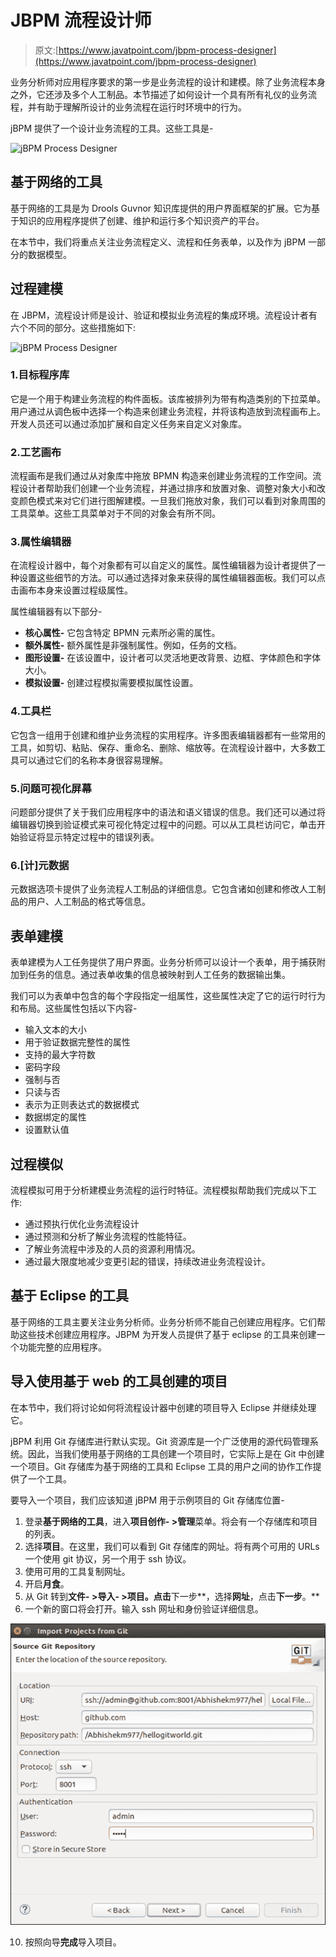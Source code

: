 # JBPM 流程设计师

> 原文:[https://www.javatpoint.com/jbpm-process-designer](https://www.javatpoint.com/jbpm-process-designer)

业务分析师对应用程序要求的第一步是业务流程的设计和建模。除了业务流程本身之外，它还涉及多个人工制品。本节描述了如何设计一个具有所有礼仪的业务流程，并有助于理解所设计的业务流程在运行时环境中的行为。

jBPM 提供了一个设计业务流程的工具。这些工具是-

![jBPM Process Designer](img/f2f6fa7d411b9e9aaca83ba8822c0406.png)

## 基于网络的工具

基于网络的工具是为 Drools Guvnor 知识库提供的用户界面框架的扩展。它为基于知识的应用程序提供了创建、维护和运行多个知识资产的平台。

在本节中，我们将重点关注业务流程定义、流程和任务表单，以及作为 jBPM 一部分的数据模型。

## 过程建模

在 JBPM，流程设计师是设计、验证和模拟业务流程的集成环境。流程设计者有六个不同的部分。这些措施如下:

![jBPM Process Designer](img/df6290dfbdd8683f4198f14fac7e24c9.png)

### 1.目标程序库

它是一个用于构建业务流程的构件面板。该库被排列为带有构造类别的下拉菜单。用户通过从调色板中选择一个构造来创建业务流程，并将该构造放到流程画布上。开发人员还可以通过添加扩展和自定义任务来自定义对象库。

### 2.工艺画布

流程画布是我们通过从对象库中拖放 BPMN 构造来创建业务流程的工作空间。流程设计者帮助我们创建一个业务流程，并通过排序和放置对象、调整对象大小和改变颜色模式来对它们进行图解建模。一旦我们拖放对象，我们可以看到对象周围的工具菜单。这些工具菜单对于不同的对象会有所不同。

### 3.属性编辑器

在流程设计器中，每个对象都有可以自定义的属性。属性编辑器为设计者提供了一种设置这些细节的方法。可以通过选择对象来获得的属性编辑器面板。我们可以点击画布本身来设置过程级属性。

属性编辑器有以下部分-

*   **核心属性-** 它包含特定 BPMN 元素所必需的属性。
*   **额外属性-** 额外属性是非强制属性。例如，任务的文档。
*   **图形设置-** 在该设置中，设计者可以灵活地更改背景、边框、字体颜色和字体大小。
*   **模拟设置-** 创建过程模拟需要模拟属性设置。

### 4.工具栏

它包含一组用于创建和维护业务流程的实用程序。许多图表编辑器都有一些常用的工具，如剪切、粘贴、保存、重命名、删除、缩放等。在流程设计器中，大多数工具可以通过它们的名称本身很容易理解。

### 5.问题可视化屏幕

问题部分提供了关于我们应用程序中的语法和语义错误的信息。我们还可以通过将编辑器切换到验证模式来可视化特定过程中的问题。可以从工具栏访问它，单击开始验证将显示特定过程中的错误列表。

### 6.[计]元数据

元数据选项卡提供了业务流程人工制品的详细信息。它包含诸如创建和修改人工制品的用户、人工制品的格式等信息。

## 表单建模

表单建模为人工任务提供了用户界面。业务分析师可以设计一个表单，用于捕获附加到任务的信息。通过表单收集的信息被映射到人工任务的数据输出集。

我们可以为表单中包含的每个字段指定一组属性，这些属性决定了它的运行时行为和布局。这些属性包括以下内容-

*   输入文本的大小
*   用于验证数据完整性的属性
*   支持的最大字符数
*   密码字段
*   强制与否
*   只读与否
*   表示为正则表达式的数据模式
*   数据绑定的属性
*   设置默认值

## 过程模似

流程模拟可用于分析建模业务流程的运行时特征。流程模拟帮助我们完成以下工作:

*   通过预执行优化业务流程设计
*   通过预测和分析了解业务流程的性能特征。
*   了解业务流程中涉及的人员的资源利用情况。
*   通过最大限度地减少变更引起的错误，持续改进业务流程设计。

## 基于 Eclipse 的工具

基于网络的工具主要关注业务分析师。业务分析师不能自己创建应用程序。它们帮助这些技术创建应用程序。JBPM 为开发人员提供了基于 eclipse 的工具来创建一个功能完整的应用程序。

## 导入使用基于 web 的工具创建的项目

在本节中，我们将讨论如何将流程设计器中创建的项目导入 Eclipse 并继续处理它。

jBPM 利用 Git 存储库进行默认实现。Git 资源库是一个广泛使用的源代码管理系统。因此，当我们使用基于网络的工具创建一个项目时，它实际上是在 Git 中创建一个项目。Git 存储库为基于网络的工具和 Eclipse 工具的用户之间的协作工作提供了一个工具。

要导入一个项目，我们应该知道 jBPM 用于示例项目的 Git 存储库位置-

1.  登录**基于网络的工具**，进入**项目创作- >管理**菜单。将会有一个存储库和项目的列表。
2.  选择**项目**。在这里，我们可以看到 Git 存储库的网址。将有两个可用的 URLs 一个使用 git 协议，另一个用于 ssh 协议。
3.  使用可用的工具复制网址。
4.  开启**月食**。
5.  从 Git 转到**文件- >导入- >项目。点击**下一步**，选择**网址**，点击**下一步**。**
6.  一个新的窗口将会打开。输入 ssh 网址和身份验证详细信息。

![jBPM Process Designer](img/975514c1b966f4fa20d9a1227c3607ce.png)

10.  按照向导**完成**导入项目。